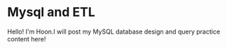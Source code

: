 # Mysql and ETL

Hello! I'm Hoon.I will post my MySQL database design and query practice content here!
